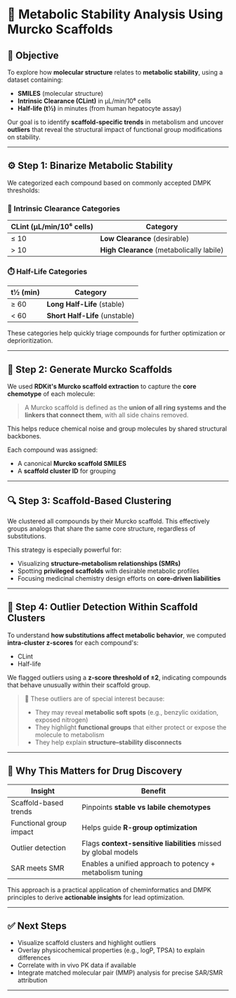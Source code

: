 # 🧪 Metabolic Stability Analysis Using Murcko Scaffolds

## 📘 Objective

To explore how **molecular structure** relates to **metabolic stability**, using a dataset containing:

- **SMILES** (molecular structure)
- **Intrinsic Clearance (CLint)** in µL/min/10⁶ cells
- **Half-life (t½)** in minutes (from human hepatocyte assay)

Our goal is to identify **scaffold-specific trends** in metabolism and uncover **outliers** that reveal the structural impact of functional group modifications on stability.

---

## ⚙️ Step 1: Binarize Metabolic Stability

We categorized each compound based on commonly accepted DMPK thresholds:

### 🧪 Intrinsic Clearance Categories
| CLint (µL/min/10⁶ cells) | Category |
|--------------------------|----------|
| ≤ 10                     | **Low Clearance** (desirable) |
| > 10                     | **High Clearance** (metabolically labile) |

### ⏱️ Half-Life Categories
| t½ (min) | Category |
|----------|----------|
| ≥ 60     | **Long Half-Life** (stable) |
| < 60     | **Short Half-Life** (unstable) |

These categories help quickly triage compounds for further optimization or deprioritization.

---

## 🧱 Step 2: Generate Murcko Scaffolds

We used **RDKit's Murcko scaffold extraction** to capture the **core chemotype** of each molecule:

> A Murcko scaffold is defined as the **union of all ring systems and the linkers that connect them**, with all side chains removed.

This helps reduce chemical noise and group molecules by shared structural backbones.

Each compound was assigned:
- A canonical **Murcko scaffold SMILES**
- A **scaffold cluster ID** for grouping

---

## 🔍 Step 3: Scaffold-Based Clustering

We clustered all compounds by their Murcko scaffold. This effectively groups analogs that share the same core structure, regardless of substitutions.

This strategy is especially powerful for:
- Visualizing **structure–metabolism relationships (SMRs)**
- Spotting **privileged scaffolds** with desirable metabolic profiles
- Focusing medicinal chemistry design efforts on **core-driven liabilities**

---

## 🚨 Step 4: Outlier Detection Within Scaffold Clusters

To understand **how substitutions affect metabolic behavior**, we computed **intra-cluster z-scores** for each compound's:

- CLint
- Half-life

We flagged outliers using a **z-score threshold of ±2**, indicating compounds that behave unusually within their scaffold group.

> 🔎 These outliers are of special interest because:
> - They may reveal **metabolic soft spots** (e.g., benzylic oxidation, exposed nitrogen)
> - They highlight **functional groups** that either protect or expose the molecule to metabolism
> - They help explain **structure–stability disconnects**

---

## 🧠 Why This Matters for Drug Discovery

| Insight | Benefit |
|--------|---------|
| Scaffold-based trends | Pinpoints **stable vs labile chemotypes** |
| Functional group impact | Helps guide **R-group optimization** |
| Outlier detection | Flags **context-sensitive liabilities** missed by global models |
| SAR meets SMR | Enables a unified approach to potency + metabolism tuning |

This approach is a practical application of cheminformatics and DMPK principles to derive **actionable insights** for lead optimization.

---

## ✅ Next Steps

- Visualize scaffold clusters and highlight outliers
- Overlay physicochemical properties (e.g., logP, TPSA) to explain differences
- Correlate with in vivo PK data if available
- Integrate matched molecular pair (MMP) analysis for precise SAR/SMR attribution

---
